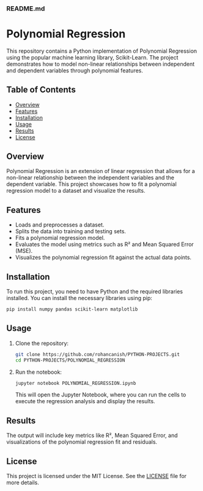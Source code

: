 
### README.md


# Polynomial Regression

This repository contains a Python implementation of Polynomial Regression using the popular machine learning library, Scikit-Learn. The project demonstrates how to model non-linear relationships between independent and dependent variables through polynomial features.

## Table of Contents

- [Overview](#overview)
- [Features](#features)
- [Installation](#installation)
- [Usage](#usage)
- [Results](#results)
- [License](#license)

## Overview

Polynomial Regression is an extension of linear regression that allows for a non-linear relationship between the independent variables and the dependent variable. This project showcases how to fit a polynomial regression model to a dataset and visualize the results.

## Features

- Loads and preprocesses a dataset.
- Splits the data into training and testing sets.
- Fits a polynomial regression model.
- Evaluates the model using metrics such as R² and Mean Squared Error (MSE).
- Visualizes the polynomial regression fit against the actual data points.

## Installation

To run this project, you need to have Python and the required libraries installed. You can install the necessary libraries using pip:

```bash
pip install numpy pandas scikit-learn matplotlib
```

## Usage

1. Clone the repository:

   ```bash
   git clone https://github.com/rohancanish/PYTHON-PROJECTS.git
   cd PYTHON-PROJECTS/POLYNOMIAL_REGRESSION
   ```

2. Run the notebook:

   ```bash
   jupyter notebook POLYNOMIAL_REGRESSION.ipynb
   ```

   This will open the Jupyter Notebook, where you can run the cells to execute the regression analysis and display the results.

## Results

The output will include key metrics like R², Mean Squared Error, and visualizations of the polynomial regression fit and residuals.

## License

This project is licensed under the MIT License. See the [LICENSE](LICENSE) file for more details.


